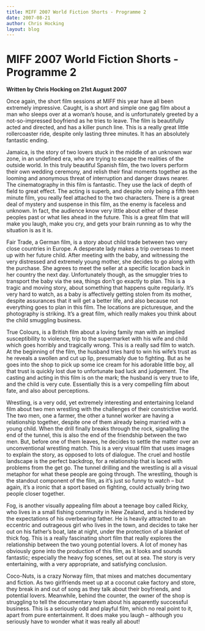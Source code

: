 ```yaml
---
title: MIFF 2007 World Fiction Shorts - Programme 2
date: 2007-08-21
author: Chris Hocking
layout: blog
---
```

# MIFF 2007 World Fiction Shorts - Programme 2

**Written by Chris Hocking on 21st August 2007**

Once again, the short film sessions at MIFF this year have all been extremely impressive. Caught, is a short and simple one gag film about a man who sleeps over at a woman’s house, and is unfortunately greeted by a not-so-impressed boyfriend as he tries to leave. The film is beautifully acted and directed, and has a killer punch line. This is a really great little rollercoaster ride, despite only lasting three minutes. It has an absolutely fantastic ending.

Jamaica, is the story of two lovers stuck in the middle of an unknown war zone, in an undefined era, who are trying to escape the realities of the outside world. In this truly beautiful Spanish film, the two lovers perform their own wedding ceremony, and relish their final moments together as the looming and anonymous threat of interruption and danger draws nearer. The cinematography in this film is fantastic. They use the lack of depth of field to great effect. The acting is superb, and despite only being a fifth teen minute film, you really feel attached to the two characters. There is a great deal of mystery and suspense in this film, as the enemy is faceless and unknown. In fact, the audience know very little about either of these peoples past or what lies ahead in the future. This is a great film that will make you laugh, make you cry, and gets your brain running as to why the situation is as it is.

Fair Trade, a German film, is a story about child trade between two very close countries in Europe. A desperate lady makes a trip overseas to meet up with her future child. After meeting with the baby, and witnessing the very distressed and extremely young mother, she decides to go along with the purchase. She agrees to meet the seller at a specific location back in her country the next day. Unfortunately though, as the smuggler tries to transport the baby via the sea, things don’t go exactly to plan. This is a tragic and moving story, about something that happens quite regularly. It’s very hard to watch, as a baby is affectively getting stolen from its mother, despite assurances that it will get a better life, and also because not everything goes to plan in this film. The locations are picturesque, and the photography is striking. It’s a great film, which really makes you think about the child smuggling business.

True Colours, is a British film about a loving family man with an implied susceptibility to violence, trip to the supermarket with his wife and child which goes horribly and tragically wrong. This is a really sad film to watch. At the beginning of the film, the husband tries hard to win his wife’s trust as he reveals a swollen and cut up lip, presumably due to fighting. But as he goes into the shop to pick up some ice cream for his adorable little boy, all that trust is quickly lost due to unfortunate bad luck and judgement. The casting and acting in this film is on the mark; the husband is very true to life, and the child is very cute. Essentially this is a very compelling film about fate, and also about perceptions.

Wrestling, is a very odd, yet extremely interesting and entertaining Iceland film about two men wrestling with the challenges of their constrictive world. The two men, one a farmer, the other a tunnel worker are having a relationship together, despite one of them already being married with a young child. When the drill finally breaks through the rock, signalling the end of the tunnel, this is also the end of the friendship between the two men. But, before one of them leaves, he decides to settle the matter over an unconventional wrestling match. This is a very visual film that uses images to explain the story, as opposed to lots of dialogue. The cruel and hostile landscape is the perfect backdrop, for a relationship that is laced with problems from the get go. The tunnel drilling and the wrestling is all a visual metaphor for what these people are going through. The wrestling, though is the standout component of the film, as it’s just so funny to watch – but again, it’s a ironic that a sport based on fighting, could actually bring two people closer together.

Fog, is another visually appealing film about a teenage boy called Ricky, who lives in a small fishing community in New Zealand, and is hindered by the expectations of his overbearing father. He is heavily attracted to an eccentric and outrageous girl who lives in the town, and decides to take her out on his father’s boat, late at night, under the protection of a blanket of thick fog. This is a really fascinating short film that really explores the relationship between the two young potential lovers. A lot of money has obviously gone into the production of this film, as it looks and sounds fantastic; especially the heavy fog scenes, set out at sea. The story is very entertaining, with a very appropriate, and satisfying conclusion.

Coco-Nuts, is a crazy Norway film, that mixes and matches documentary and fiction. As two girlfriends meet up at a coconut cake factory and store, they break in and out of song as they talk about their boyfriends, and potential lovers. Meanwhile, behind the counter, the owner of the shop is struggling to tell the documentary team about his apparently successful business. This is a seriously odd and playful film, which no real point to it, apart from pure entertainment. It does make you laugh – although you seriously have to wonder what it was really all about!